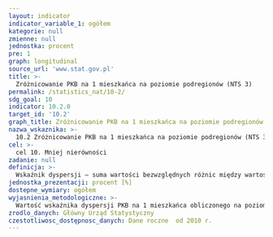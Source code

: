 ```yaml
---
layout: indicator
indicator_variable_1: ogółem
kategorie: null
zmienne: null
jednostka: procent
pre: 1
graph: longitudinal
source_url: 'www.stat.gov.pl'
title: >-
  Zróżnicowanie PKB na 1 mieszkańca na poziomie podregionów (NTS 3)
permalink: /statistics_nat/10-2/
sdg_goal: 10
indicator: 10.2.0
target_id: '10.2'
graph_title: Zróżnicowanie PKB na 1 mieszkańca na poziomie podregionów (NTS 3)
nazwa_wskaznika: >-
  10.2 Zróżnicowanie PKB na 1 mieszkańca na poziomie podregionów (NTS 3)
cel: >-
  cel 10. Mniej nierówności
zadanie: null
definicja: >-
  Wskaźnik dyspersji – suma wartości bezwzględnych różnic między wartościami dla podregionów a krajową wartością PKB na 1 mieszkańca, ważonych udziałem liczby ludności poszczególnych podregionów, wyrażona w procentach krajowego PKB na 1 mieszkańca.
jednostka_prezentacji: procent [%]
dostepne_wymiary: ogółem
wyjasnienia_metodologiczne: >-
  Wartość wskaźnika dyspersji PKB na 1 mieszkańca obliczonego na poziomie podregionów dla kraju będzie wynosić zero, jeśli wartości PKB na 1 mieszkańca we wszystkich podregionach kraju byłyby jednakowe. Przykładowo, wartość tego wskaźnika wynosząca 34% będzie oznaczała, że wartości PKB na 1 mieszkańca we wszystkich podregionach (ważone udziałami liczby ludności) różnią się od wartości krajowej średnio o 34%. Zakładając stałą strukturę liczby ludności według podregionów, wskaźnik ten będzie wzrastał, jeżeli różnice w PKB na 1 mieszkańca między podregionami będą się zwiększały.Produkt krajowy brutto (PKB) obrazuje końcowy rezultat działalności wszystkich podmiotów gospodarki narodowej (jednostek będących rezydentami) w danym roku. Szczegółową definicję i metodologię obliczania PKB określa rozporządzenie Parlamentu Europejskiego i Rady (UE) nr 549/2013 z dnia 21 maja 2013 r. w sprawie europejskiego systemu rachunków narodowych i regionalnych w Unii Europejskiej (ESA 2010).
zrodlo_danych: Główny Urząd Statystyczny
czestotliwosc_dostępnosc_danych: Dane roczne  od 2010 r.
---
```

